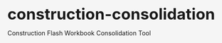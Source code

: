 # construction-consolidation
Construction Flash Workbook Consolidation Tool
<!DOCTYPE html>
<html lang="en">
<head>
    <meta charset="UTF-8">
    <meta name="viewport" content="width=device-width, initial-scale=1.0">
    <title>Construction Flash Workbook Consolidation</title>
    <script src="https://cdnjs.cloudflare.com/ajax/libs/xlsx/0.18.5/xlsx.full.min.js"></script>
    <style>
        body {
            font-family: -apple-system, BlinkMacSystemFont, 'Segoe UI', Roboto, Oxygen, Ubuntu, Cantarell, sans-serif;
            max-width: 1400px;
            margin: 0 auto;
            padding: 20px;
            background-color: #f5f5f5;
        }
        
        .header {
            background: linear-gradient(135deg, #667eea 0%, #764ba2 100%);
            color: white;
            padding: 30px;
            border-radius: 10px;
            margin-bottom: 30px;
            box-shadow: 0 4px 6px rgba(0,0,0,0.1);
        }
        
        h1 {
            margin: 0 0 10px 0;
            font-size: 2.5em;
        }
        
        .subtitle {
            opacity: 0.9;
            font-size: 1.1em;
        }
        
        .controls {
            background: white;
            padding: 25px;
            border-radius: 10px;
            box-shadow: 0 2px 4px rgba(0,0,0,0.1);
            margin-bottom: 30px;
        }
        
        .button-group {
            display: flex;
            gap: 15px;
            flex-wrap: wrap;
            margin-bottom: 20px;
        }
        
        button {
            padding: 12px 24px;
            font-size: 16px;
            border: none;
            border-radius: 6px;
            cursor: pointer;
            transition: all 0.3s ease;
            font-weight: 600;
        }
        
        .primary-btn {
            background: linear-gradient(135deg, #667eea 0%, #764ba2 100%);
            color: white;
        }
        
        .primary-btn:hover {
            transform: translateY(-2px);
            box-shadow: 0 4px 12px rgba(102, 126, 234, 0.4);
        }
        
        .secondary-btn {
            background: #e2e8f0;
            color: #4a5568;
        }
        
        .secondary-btn:hover {
            background: #cbd5e0;
        }
        
        .success-btn {
            background: #48bb78;
            color: white;
        }
        
        .success-btn:hover {
            background: #38a169;
            transform: translateY(-2px);
            box-shadow: 0 4px 12px rgba(72, 187, 120, 0.4);
        }
        
        .table-container {
            background: white;
            border-radius: 10px;
            box-shadow: 0 2px 4px rgba(0,0,0,0.1);
            padding: 25px;
            margin-bottom: 30px;
            max-height: 600px;
            overflow: auto;
        }
        
        table {
            width: 100%;
            border-collapse: collapse;
            font-size: 14px;
        }
        
        th {
            background: #f7fafc;
            color: #2d3748;
            font-weight: 600;
            text-align: left;
            padding: 12px;
            border-bottom: 2px solid #e2e8f0;
            position: sticky;
            top: 0;
            z-index: 10;
        }
        
        td {
            padding: 12px;
            border-bottom: 1px solid #e2e8f0;
        }
        
        tr:hover {
            background-color: #f7fafc;
        }
        
        .status-open {
            background-color: #fed7d7;
            color: #742a2a;
            padding: 4px 8px;
            border-radius: 4px;
            font-size: 12px;
            font-weight: 600;
        }
        
        .status-closed {
            background-color: #c6f6d5;
            color: #22543d;
            padding: 4px 8px;
            border-radius: 4px;
            font-size: 12px;
            font-weight: 600;
        }
        
        .status-ongoing {
            background-color: #fefcbf;
            color: #744210;
            padding: 4px 8px;
            border-radius: 4px;
            font-size: 12px;
            font-weight: 600;
        }
        
        .status-wip {
            background-color: #bee3f8;
            color: #2c5282;
            padding: 4px 8px;
            border-radius: 4px;
            font-size: 12px;
            font-weight: 600;
        }
        
        .status-pastdue {
            background-color: #e53e3e;
            color: white;
            padding: 4px 8px;
            border-radius: 4px;
            font-size: 12px;
            font-weight: 600;
        }
        
        .info-box {
            background: #e6fffa;
            border: 1px solid #81e6d9;
            border-radius: 6px;
            padding: 15px;
            margin-bottom: 20px;
            color: #234e52;
        }
        
        .warning-box {
            background: #fffaf0;
            border: 1px solid #feb2b2;
            border-radius: 6px;
            padding: 15px;
            margin-bottom: 20px;
            color: #742a2a;
        }
        
        .tab-container {
            display: flex;
            gap: 10px;
            margin-bottom: 20px;
        }
        
        .tab {
            padding: 10px 20px;
            background: #e2e8f0;
            border-radius: 6px 6px 0 0;
            cursor: pointer;
            font-weight: 600;
            transition: all 0.3s ease;
        }
        
        .tab.active {
            background: white;
            color: #667eea;
            box-shadow: 0 -2px 4px rgba(0,0,0,0.1);
        }
        
        .tab:hover:not(.active) {
            background: #cbd5e0;
        }
        
        .hidden {
            display: none;
        }
        
        #fileInput {
            display: none;
        }
        
        .file-label {
            display: inline-block;
            padding: 12px 24px;
            background: linear-gradient(135deg, #667eea 0%, #764ba2 100%);
            color: white;
            border-radius: 6px;
            cursor: pointer;
            font-weight: 600;
            transition: all 0.3s ease;
        }
        
        .file-label:hover {
            transform: translateY(-2px);
            box-shadow: 0 4px 12px rgba(102, 126, 234, 0.4);
        }
        
        .stats-grid {
            display: grid;
            grid-template-columns: repeat(auto-fit, minmax(200px, 1fr));
            gap: 15px;
            margin-bottom: 20px;
        }
        
        .stat-card {
            background: white;
            padding: 20px;
            border-radius: 8px;
            box-shadow: 0 2px 4px rgba(0,0,0,0.1);
            text-align: center;
        }
        
        .stat-value {
            font-size: 2em;
            font-weight: bold;
            color: #667eea;
        }
        
        .stat-label {
            color: #718096;
            font-size: 0.9em;
            margin-top: 5px;
        }
    </style>
</head>
<body>
    <div class="header">
        <h1>Construction Flash Workbook Consolidation</h1>
        <div class="subtitle">Automated consolidation tool for construction project tracking</div>
    </div>
    
    <div class="controls">
        <div class="info-box">
            <strong>Instructions:</strong> Upload the Construction Biweekly Flash Workbook to automatically generate:
            <ul>
                <li><strong>Master Sheet:</strong> Consolidated data with all project information</li>
                <li><strong>Action Tracker:</strong> Detailed action items with owners and status tracking</li>
            </ul>
        </div>
        
        <div class="button-group">
            <label for="fileInput" class="file-label">
                📁 Upload Excel File
            </label>
            <input type="file" id="fileInput" accept=".xlsx,.xls" />
            <button class="success-btn" onclick="processFile()" id="processBtn" style="display:none;">
                ⚙️ Process Workbook
            </button>
            <button class="secondary-btn" onclick="downloadConsolidated()" id="downloadBtn" style="display:none;">
                📥 Download Consolidated File
            </button>
        </div>
        
        <div id="statsContainer" class="stats-grid hidden">
            <div class="stat-card">
                <div class="stat-value" id="totalSites">0</div>
                <div class="stat-label">Total Sites</div>
            </div>
            <div class="stat-card">
                <div class="stat-value" id="totalProjects">0</div>
                <div class="stat-label">Total Projects</div>
            </div>
            <div class="stat-card">
                <div class="stat-value" id="openActions">0</div>
                <div class="stat-label">Open Actions</div>
            </div>
            <div class="stat-card">
                <div class="stat-value" id="missingPhasing">0</div>
                <div class="stat-label">Missing Phasing Plans</div>
            </div>
        </div>
    </div>
    
    <div id="resultContainer" class="hidden">
        <div class="tab-container">
            <div class="tab active" onclick="showTab('master')">Master Sheet</div>
            <div class="tab" onclick="showTab('actions')">Action Tracker</div>
        </div>
        
        <div id="masterSheet" class="table-container">
            <h3>Master Consolidated Sheet</h3>
            <div id="masterTableContainer"></div>
        </div>
        
        <div id="actionsSheet" class="table-container hidden">
            <h3>Action Tracker Sheet</h3>
            <div id="actionsTableContainer"></div>
        </div>
    </div>

    <script>
        let workbookData = null;
        let consolidatedData = {
            masterSheet: [],
            actionTracker: []
        };
        
        document.getElementById('fileInput').addEventListener('change', function(e) {
            const file = e.target.files[0];
            if (file) {
                document.getElementById('processBtn').style.display = 'inline-block';
            }
        });
        
        function showTab(tabName) {
            const tabs = document.querySelectorAll('.tab');
            tabs.forEach(tab => tab.classList.remove('active'));
            
            if (tabName === 'master') {
                document.querySelector('.tab:first-child').classList.add('active');
                document.getElementById('masterSheet').classList.remove('hidden');
                document.getElementById('actionsSheet').classList.add('hidden');
            } else {
                document.querySelector('.tab:last-child').classList.add('active');
                document.getElementById('masterSheet').classList.add('hidden');
                document.getElementById('actionsSheet').classList.remove('hidden');
            }
        }
        
        function processFile() {
            const fileInput = document.getElementById('fileInput');
            const file = fileInput.files[0];
            
            if (!file) {
                alert('Please select a file first');
                return;
            }
            
            const reader = new FileReader();
            reader.onload = function(e) {
                const data = new Uint8Array(e.target.result);
                const workbook = XLSX.read(data, { type: 'array', cellDates: true });
                workbookData = workbook;
                
                // Process the workbook
                consolidateData(workbook);
                
                // Show results
                document.getElementById('resultContainer').classList.remove('hidden');
                document.getElementById('downloadBtn').style.display = 'inline-block';
                document.getElementById('statsContainer').classList.remove('hidden');
                
                // Display the data
                displayMasterSheet();
                displayActionTracker();
                updateStats();
            };
            
            reader.readAsArrayBuffer(file);
        }
        
        function consolidateData(workbook) {
            // Get data from required sheets
            const rampPlansData = getSheetData(workbook, '2025 Ramp Plans - Upcoming Cons');
            const actionTrackerData = getSheetData(workbook, 'Updated Action Tracker');
            const riskReasonsData = getSheetData(workbook, 'Risk Reasons');
            
            // Create lookup maps
            const rampPlansMap = createRampPlansMap(rampPlansData);
            const actionTrackerMap = createActionTrackerMap(actionTrackerData);
            const riskReasonsMap = createRiskReasonsMap(riskReasonsData);
            
            // Get all unique sites
            const allSites = [...new Set([
                ...Object.keys(rampPlansMap),
                ...Object.keys(actionTrackerMap),
                ...Object.keys(riskReasonsMap)
            ])].filter(site => site && site !== 'undefined');
            
            // Create Master Sheet
            consolidatedData.masterSheet = [
                ['Site', 'Project Code', 'Details & Impact', 'Risk', 'Engineering Lead', 'ATS Launch', 
                 'Regional Planner', 'Phasing Plan', 'Capacity Impact', 'Ramp Plan']
            ];
            
            // Create Action Tracker Sheet
            consolidatedData.actionTracker = [
                ['Sites', 'Project Code', 'Construction Start', 'Go-live', 'Regional Planner', 
                 'Details & Impact', 'Open Actions', 'Status', 'Owner', 'Additional Information']
            ];
            
            // Process each site
            allSites.forEach(site => {
                processSiteForMasterSheet(site, rampPlansMap, actionTrackerMap, riskReasonsMap);
                processSiteForActionTracker(site, rampPlansMap, actionTrackerMap, riskReasonsMap);
            });
        }
        
        function getSheetData(workbook, sheetName) {
            const sheet = workbook.Sheets[sheetName];
            if (!sheet) return [];
            return XLSX.utils.sheet_to_json(sheet, { header: 1, raw: false });
        }
        
        function createRampPlansMap(data) {
            const map = {};
            const rows = data.slice(1).filter(row => row && row[0]);
            
            rows.forEach(row => {
                const site = row[0];
                if (!map[site]) map[site] = [];
                
                map[site].push({
                    projectCode: row[2],
                    engineeringLead: row[3],
                    atsLaunch: row[4],
                    constructionStart: row[5],
                    goLive: row[8],
                    regionalPlanner: row[10],
                    phasingPlan: row[11],
                    capacityImpact: row[12],
                    rampPlan: row[13],
                    consolidatedNotes: row[14],
                    capacityImpactNeedDate: row[9]
                });
            });
            
            return map;
        }
        
        function createActionTrackerMap(data) {
            const map = {};
            const rows = data.slice(1).filter(row => row && row[1]);
            
            rows.forEach(row => {
                const site = row[1];
                if (!map[site]) map[site] = [];
                
                map[site].push({
                    projectCode: row[2],
                    constructionStart: row[3],
                    goLive: row[4],
                    regionalPlanner: row[5],
                    detailsImpact: row[6],
                    openActions: row[7],
                    status: row[8],
                    owner: row[9],
                    additionalInfo: row[10]
                });
            });
            
            return map;
        }
        
        function createRiskReasonsMap(data) {
            const map = {};
            const rows = data.slice(1).filter(row => row && row[0]);
            
            rows.forEach(row => {
                const site = row[0];
                if (!map[site]) map[site] = [];
                
                map[site].push({
                    project: row[1],
                    projectCode: row[2],
                    risk: row[3],
                    narrative: row[4],
                    currentStatus: row[5],
                    goLiveForecast: row[8],
                    engineeringLead: row[10]
                });
            });
            
            return map;
        }
        
        function processSiteForMasterSheet(site, rampPlansMap, actionTrackerMap, riskReasonsMap) {
            const rampPlansInfo = rampPlansMap[site] || [];
            const actionTrackerInfo = actionTrackerMap[site] || [];
            const riskReasonsInfo = riskReasonsMap[site] || [];
            
            const maxProjects = Math.max(rampPlansInfo.length, actionTrackerInfo.length, riskReasonsInfo.length, 1);
            
            for (let i = 0; i < maxProjects; i++) {
                const rp = rampPlansInfo[i] || {};
                const at = actionTrackerInfo[i] || {};
                const rr = riskReasonsInfo[i] || {};
                
                // Consolidate Details & Impact
                const detailsImpact = [
                    rp.consolidatedNotes,
                    at.detailsImpact,
                    rr.narrative
                ].filter(d => d).join(' | ');
                
                // Determine capacity impact
                let capacityImpact = rp.capacityImpact || '';
                const phasingPlanValue = String(rp.phasingPlan || '');
                
                if (!capacityImpact || capacityImpact === 'Pending' || String(capacityImpact).includes('TBD')) {
                    if (phasingPlanValue && phasingPlanValue !== 'Pending' && !phasingPlanValue.includes('TBD') && !phasingPlanValue.includes('Missing')) {
                        capacityImpact = '5 business days from phasing plan date';
                    } else {
                        capacityImpact = 'Blocked by phasing plan';
                    }
                }
                
                // Handle phasing plan updates
                let phasingPlanNote = phasingPlanValue;
                if (!phasingPlanNote || phasingPlanNote === 'Pending' || phasingPlanNote.includes('TBD') || phasingPlanNote.includes('Missing')) {
                    const atsContact = rp.atsLaunch || 'ATS Launch POC';
                    const engContact = rp.engineeringLead || rr.engineeringLead || 'Engineering Lead';
                    phasingPlanNote = `${phasingPlanNote} - Request update from ${atsContact} and ${engContact}`;
                }
                
                consolidatedData.masterSheet.push([
                    site,
                    rp.projectCode || at.projectCode || rr.projectCode || '',
                    detailsImpact,
                    rr.risk || '',
                    rp.engineeringLead || rr.engineeringLead || '',
                    rp.atsLaunch || '',
                    rp.regionalPlanner || at.regionalPlanner || '',
                    phasingPlanNote,
                    capacityImpact,
                    rp.rampPlan || ''
                ]);
            }
        }
        
        function processSiteForActionTracker(site, rampPlansMap, actionTrackerMap, riskReasonsMap) {
            const rampPlansInfo = rampPlansMap[site] || [];
            const actionTrackerInfo = actionTrackerMap[site] || [];
            const riskReasonsInfo = riskReasonsMap[site] || [];
            
            // Get unique projects for this site
            const projectsMap = new Map();
            
            [...rampPlansInfo, ...actionTrackerInfo, ...riskReasonsInfo].forEach(info => {
                const projectCode = info.projectCode || info.project || '';
                if (projectCode && !projectsMap.has(projectCode)) {
                    projectsMap.set(projectCode, {
                        rampPlan: rampPlansInfo.find(rp => rp.projectCode === projectCode),
                        actionTracker: actionTrackerInfo.find(at => at.projectCode === projectCode),
                        riskReason: riskReasonsInfo.find(rr => rr.projectCode === projectCode || rr.project === projectCode)
                    });
                }
            });
            
            // If no projects found, create at least one entry
            if (projectsMap.size === 0) {
                projectsMap.set('', {
                    rampPlan: rampPlansInfo[0],
                    actionTracker: actionTrackerInfo[0],
                    riskReason: riskReasonsInfo[0]
                });
            }
            
            projectsMap.forEach((data, projectCode) => {
                const rp = data.rampPlan || {};
                const at = data.actionTracker || {};
                const rr = data.riskReason || {};
                
                // Combine details from all sources
                const detailsImpact = [
                    rp.consolidatedNotes,
                    at.detailsImpact,
                    rr.narrative
                ].filter(d => d).join(' | ');
                
                // Extract or generate open actions
                let openActions = [];
                
                if (at.openActions) {
                    openActions.push(at.openActions);
                }
                
                if (rr.currentStatus) {
                    openActions.push(`Current Status: ${rr.currentStatus}`);
                }
                
                // If no actions, create default
                if (openActions.length === 0) {
                    openActions.push('Review and update project status');
                }
                
                // Determine owner
                const owner = at.owner || rp.engineeringLead || rr.engineeringLead || 'Engineering Project Lead';
                
                // Format actions with owner and ECD
                openActions.forEach(action => {
                    let formattedAction = action;
                    if (!action.includes('Owner:') && !action.includes('ECD:')) {
                        formattedAction = `${action} - Owner: ${owner}, ECD: TBD`;
                    }
                    
                    consolidatedData.actionTracker.push([
                        site,
                        projectCode || rp.projectCode || at.projectCode || rr.projectCode || '',
                        rp.constructionStart || at.constructionStart || '',
                        rp.goLive || at.goLive || rr.goLiveForecast || '',
                        rp.regionalPlanner || at.regionalPlanner || '',
                        detailsImpact,
                        formattedAction,
                        at.status || 'Open',
                        owner,
                        at.additionalInfo || ''
                    ]);
                });
            });
        }
        
        function displayMasterSheet() {
            const container = document.getElementById('masterTableContainer');
            container.innerHTML = createTable(consolidatedData.masterSheet);
        }
        
        function displayActionTracker() {
            const container = document.getElementById('actionsTableContainer');
            container.innerHTML = createTable(consolidatedData.actionTracker, true);
        }
        
        function createTable(data, isActionTracker = false) {
            let html = '<table>';
            
            // Header
            html += '<thead><tr>';
            data[0].forEach(header => {
                html += `<th>${header}</th>`;
            });
            html += '</tr></thead>';
            
            // Body
            html += '<tbody>';
            for (let i = 1; i < data.length; i++) {
                html += '<tr>';
                data[i].forEach((cell, index) => {
                    let cellContent = cell || '';
                    
                    // Format status column in action tracker
                    if (isActionTracker && index === 7) { // Status column
                        const status = cellContent.toLowerCase();
                        if (status === 'open') {
                            cellContent = '<span class="status-open">Open</span>';
                        } else if (status === 'closed') {
                            cellContent = '<span class="status-closed">Closed</span>';
                        } else if (status === 'ongoing') {
                            cellContent = '<span class="status-ongoing">Ongoing</span>';
                        } else if (status === 'wip') {
                            cellContent = '<span class="status-wip">WIP</span>';
                        } else if (status === 'pastdue') {
                            cellContent = '<span class="status-pastdue">Past Due</span>';
                        }
                    }
                    
                    html += `<td>${cellContent}</td>`;
                });
                html += '</tr>';
            }
            html += '</tbody></table>';
            
            return html;
        }
        
        function updateStats() {
            // Calculate statistics
            const uniqueSites = new Set();
            const uniqueProjects = new Set();
            let openActionsCount = 0;
            let missingPhasingCount = 0;
            
            // From master sheet
            for (let i = 1; i < consolidatedData.masterSheet.length; i++) {
                const row = consolidatedData.masterSheet[i];
                uniqueSites.add(row[0]); // Site
                if (row[1]) uniqueProjects.add(row[1]); // Project Code
                
                // Check for missing phasing plans
                const phasingPlan = row[7];
                if (phasingPlan && (phasingPlan.includes('Request update') || phasingPlan.includes('TBD') || phasingPlan.includes('Missing'))) {
                    missingPhasingCount++;
                }
            }
            
            // From action tracker
            for (let i = 1; i < consolidatedData.actionTracker.length; i++) {
                const status = consolidatedData.actionTracker[i][7];
                if (status && status.toLowerCase() === 'open') {
                    openActionsCount++;
                }
            }
            
            // Update display
            document.getElementById('totalSites').textContent = uniqueSites.size;
            document.getElementById('totalProjects').textContent = uniqueProjects.size;
            document.getElementById('openActions').textContent = openActionsCount;
            document.getElementById('missingPhasing').textContent = missingPhasingCount;
        }
        
        function downloadConsolidated() {
            try {
                // Check if data exists
                if (!consolidatedData.masterSheet || consolidatedData.masterSheet.length <= 1) {
                    alert('No data to download. Please process a file first.');
                    return;
                }
                
                console.log('Starting download process...');
                console.log('Master sheet rows:', consolidatedData.masterSheet.length);
                console.log('Action tracker rows:', consolidatedData.actionTracker.length);
                
                // Create a new workbook
                const wb = XLSX.utils.book_new();
                
                // Clean function to remove HTML and ensure all cells are strings or numbers
                const cleanCell = (cell) => {
                    if (cell === null || cell === undefined) return '';
                    if (typeof cell === 'string') {
                        // Remove HTML tags
                        return cell.replace(/<[^>]*>/g, '').trim();
                    }
                    if (typeof cell === 'number') return cell;
                    if (cell instanceof Date) return cell.toLocaleDateString();
                    return String(cell);
                };
                
                // Process Master Sheet data
                const cleanMasterData = [];
                for (let i = 0; i < consolidatedData.masterSheet.length; i++) {
                    const row = consolidatedData.masterSheet[i];
                    const cleanRow = [];
                    for (let j = 0; j < row.length; j++) {
                        cleanRow.push(cleanCell(row[j]));
                    }
                    cleanMasterData.push(cleanRow);
                }
                
                // Process Action Tracker data
                const cleanActionData = [];
                for (let i = 0; i < consolidatedData.actionTracker.length; i++) {
                    const row = consolidatedData.actionTracker[i];
                    const cleanRow = [];
                    for (let j = 0; j < row.length; j++) {
                        cleanRow.push(cleanCell(row[j]));
                    }
                    cleanActionData.push(cleanRow);
                }
                
                console.log('Data cleaned successfully');
                
                // Create worksheets
                const masterWs = XLSX.utils.aoa_to_sheet(cleanMasterData);
                const actionWs = XLSX.utils.aoa_to_sheet(cleanActionData);
                
                // Set column widths
                masterWs['!cols'] = [
                    {wch: 15}, {wch: 30}, {wch: 60}, {wch: 12}, {wch: 25},
                    {wch: 25}, {wch: 25}, {wch: 35}, {wch: 30}, {wch: 35}
                ];
                
                actionWs['!cols'] = [
                    {wch: 15}, {wch: 30}, {wch: 20}, {wch: 20}, {wch: 25},
                    {wch: 60}, {wch: 50}, {wch: 15}, {wch: 25}, {wch: 40}
                ];
                
                // Add sheets to workbook
                XLSX.utils.book_append_sheet(wb, masterWs, "Master Consolidated");
                XLSX.utils.book_append_sheet(wb, actionWs, "Action Tracker");
                
                console.log('Workbook created successfully');
                
                // Generate filename
                const date = new Date();
                const year = date.getFullYear();
                const month = String(date.getMonth() + 1).padStart(2, '0');
                const day = String(date.getDate()).padStart(2, '0');
                const filename = `Construction_Consolidated_${year}${month}${day}.xlsx`;
                
                console.log('Attempting to save file:', filename);
                
                // Try to write the file
                XLSX.writeFile(wb, filename);
                
                console.log('File download initiated');
                
                // Show success message
                showSuccessMessage('File downloaded successfully!');
                
            } catch (error) {
                console.error('Download error details:', error);
                alert('Error downloading file. Check console for details.\n' + error.toString());
            }
        }
        
        function showSuccessMessage(message) {
            const existingMsg = document.querySelector('.success-message');
            if (existingMsg) existingMsg.remove();
            
            const successMsg = document.createElement('div');
            successMsg.className = 'success-message';
            successMsg.style.cssText = `
                position: fixed;
                top: 20px;
                right: 20px;
                background: #48bb78;
                color: white;
                padding: 15px 20px;
                border-radius: 8px;
                box-shadow: 0 4px 6px rgba(0,0,0,0.1);
                z-index: 10000;
                font-weight: 600;
                animation: slideIn 0.3s ease-out;
            `;
            successMsg.textContent = '✅ ' + message;
            document.body.appendChild(successMsg);
            
            setTimeout(() => {
                successMsg.style.animation = 'slideOut 0.3s ease-out';
                setTimeout(() => successMsg.remove(), 300);
            }, 3000);
        }
        
        // Add CSS animations
        const style = document.createElement('style');
        style.textContent = `
            @keyframes slideIn {
                from { transform: translateX(100%); opacity: 0; }
                to { transform: translateX(0); opacity: 1; }
            }
            @keyframes slideOut {
                from { transform: translateX(0); opacity: 1; }
                to { transform: translateX(100%); opacity: 0; }
            }
        `;
        document.head.appendChild(style);
    </script>
</body>
</html>
